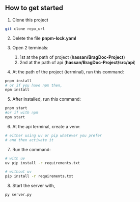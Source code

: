 ## How to get started

1. Clone this project
```bash
git clone repo_url
```
2. Delete the file __pnpm-lock.yaml__
3. Open 2 terminals:

    1. 1st at the path of project (__hassan/BragDoc-Project__)
    2. 2nd at the path of api (__hassan/BragDoc-Project/src/api__)

4. At the path of the project (terminal), run this command:
```bash
pnpm install
# or if you have npm then,
npm install
```
5. After installed, run this command:
```bash
pnpm start
#or if with npm
npm start
```
6. At the api terminal, create a venv:
```bash
# either using uv or pip whatever you prefer
# and then activate it
```
7. Run the command:
```bash
# with uv
uv pip install -r requirements.txt

# without uv
pip install -r requirements.txt
```

8. Start the server with,
```bash
py server.py
```